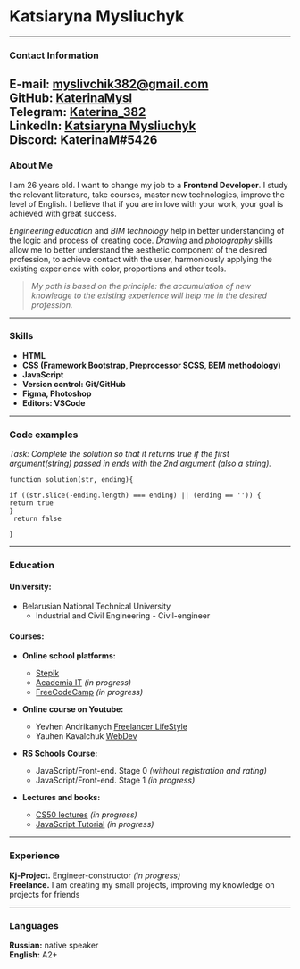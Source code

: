 # __Katsiaryna Mysliuchyk__

---

### __Contact Information__

__E-mail__: myslivchik382@gmail.com<br>
__GitHub__: [KaterinaMysl](https://github.com/KaterinaMysl)<br>
__Telegram__: [Katerina_382](https://t.me/Katerina_382)<br>
__LinkedIn__: [Katsiaryna Mysliuchyk](https://www.linkedin.com/in/katsiaryna-m-89393a248/)<br>
__Discord__: KaterinaM#5426
---

### __About Me__

I am 26 years old. I want to change my job to a __Frontend Developer__. I study the relevant literature, take courses, master new technologies, improve the level of English. I believe that if you are in love with your work, your goal is achieved with great success.<br>

_Engineering education_ and _BIM technology_ help in better understanding of the logic and process of creating code. _Drawing_ and _photography_ skills allow me to better understand the aesthetic component of the desired profession, to achieve contact with the user, harmoniously applying the existing experience with color, proportions and other tools.<br>

>_My path is based on the principle: the accumulation of new knowledge to the existing experience will help me in the desired profession._

---

### __Skills__

* __HTML__
* __CSS (Framework Bootstrap, Preprocessor SCSS, BEM methodology)__
* __JavaScript__
* __Version control: Git/GitHub__
* __Figma, Photoshop__
* __Editors: VSCode__

---

### __Code examples__

_Task: Complete the solution so that it returns true if the first argument(string) passed in ends with the 2nd argument (also a string)._

```
function solution(str, ending){

if ((str.slice(-ending.length) === ending) || (ending == '')) {
return true
}  
 return false

}
```

---

### __Education__

#### __University:__ 

   * Belarusian National Technical University
	   * Industrial and Civil Engineering - Civil-engineer

#### __Courses:__

* __Online school platforms:__
    * [Stepik](https://stepik.org/catalog) 
    * [Academia IT](https://academiait.ru/) _(in progress)_ 
    * [FreeCodeCamp](https://www.freecodecamp.org/learn) _(in progress)_ 

* __Online course on Youtube:__ 
    * Yevhen Andrikanych [Freelancer LifeStyle](https://www.youtube.com/c/FreelancerLifeStyle?app=desktop) 
    * Yauhen Kavalchuk [WebDev ](https://www.youtube.com/@YauhenKavalchuk/featured) 

* __RS Schools Course:__ 
    * JavaScript/Front-end. Stage 0 _(without registration and rating)_ 
    * JavaScript/Front-end. Stage 1 _(in progress)_ 

* __Lectures and books:__ 
    * [CS50 lectures](https://www.youtube.com/playlist?list=PLawfWYMUziZqyUL5QDLVbe3j5BKWj42E5) _(in progress)_ 
    * [JavaScript Tutorial](https://learn.javascript.ru/) _(in progress)_ 

---

### __Experience__

__Kj-Project.__ Engineer-constructor _(in progress)_<br>
__Freelance.__ I am creating my small projects, improving my knowledge on projects for friends 

---

### __Languages__

 __Russian:__ native speaker<br>
 __English:__ A2+





